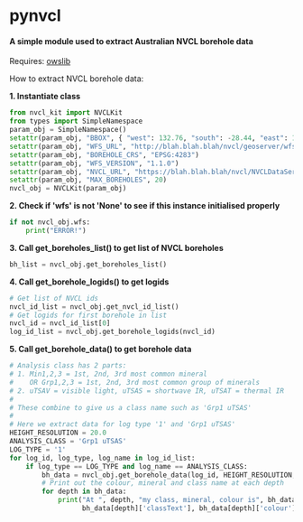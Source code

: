 # pynvcl

#### A simple module used to extract Australian NVCL borehole data

Requires:  [owslib](https://github.com/geopython/OWSLib)

How to extract NVCL borehole data:

**1. Instantiate class**

```python
from nvcl_kit import NVCLKit
from types import SimpleNamespace
param_obj = SimpleNamespace()
setattr(param_obj, "BBOX", { "west": 132.76, "south": -28.44, "east": 134.39, "north": -26.87 })
setattr(param_obj, "WFS_URL", "http://blah.blah.blah/nvcl/geoserver/wfs")
setattr(param_obj, "BOREHOLE_CRS", "EPSG:4283")
setattr(param_obj, "WFS_VERSION", "1.1.0")
setattr(param_obj, "NVCL_URL", "https://blah.blah.blah/nvcl/NVCLDataServices")
setattr(param_obj, "MAX_BOREHOLES", 20)
nvcl_obj = NVCLKit(param_obj)
```

**2. Check if 'wfs' is not 'None' to see if this instance initialised properly**

```python
if not nvcl_obj.wfs:
    print("ERROR!")
```

**3. Call get_boreholes_list() to get list of NVCL boreholes**

```python
bh_list = nvcl_obj.get_boreholes_list()
```

**4. Call get_borehole_logids() to get logids**

```python
# Get list of NVCL ids
nvcl_id_list = nvcl_obj.get_nvcl_id_list()
# Get logids for first borehole in list
nvcl_id = nvcl_id_list[0]
log_id_list = nvcl_obj.get_borehole_logids(nvcl_id)
```

**5. Call get_borehole_data() to get borehole data**

```python
# Analysis class has 2 parts:
# 1. Min1,2,3 = 1st, 2nd, 3rd most common mineral
#    OR Grp1,2,3 = 1st, 2nd, 3rd most common group of minerals
# 2. uTSAV = visible light, uTSAS = shortwave IR, uTSAT = thermal IR
#
# These combine to give us a class name such as 'Grp1 uTSAS'
#
# Here we extract data for log type '1' and 'Grp1 uTSAS'
HEIGHT_RESOLUTION = 20.0
ANALYSIS_CLASS = 'Grp1 uTSAS'
LOG_TYPE = '1'
for log_id, log_type, log_name in log_id_list:
    if log_type == LOG_TYPE and log_name == ANALYSIS_CLASS:
        bh_data = nvcl_obj.get_borehole_data(log_id, HEIGHT_RESOLUTION, ANALYSIS_CLASS)
        # Print out the colour, mineral and class name at each depth
        for depth in bh_data:
            print("At ", depth, "my class, mineral, colour is", bh_data[depth]['className'],
                  bh_data[depth]['classText'], bh_data[depth]['colour'])
```
